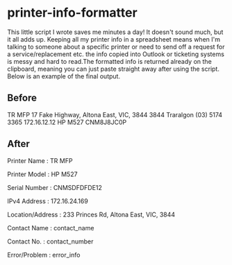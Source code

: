 # printer-info-formatter

This little script I wrote saves me minutes a day! It doesn't sound much, but it all adds up. Keeping all my printer info in a spreadsheet means when I'm talking to someone about a specific printer or need to send off a request for a service/replacement etc. the info copied into Outlook or ticketing systems is messy and hard to read.The formatted info is returned already on the clipboard, meaning you can just paste straight away after using the script. Below is an example of the final output.


## Before
TR MFP	17 Fake Highway, Altona East, VIC, 3844	3844	Traralgon	(03) 5174 3365	172.16.12.12	HP M527	CNM8J8JC0P


## After

Printer Name		:	TR MFP

Printer Model		:	HP M527

Serial Number		:	CNMSDFDFDE12

IPv4 Address		:	172.16.24.169

Location/Address	:	233 Princes Rd, Altona East, VIC, 3844

Contact Name		:	contact_name

Contact No.		:	contact_number

Error/Problem   : error_info
